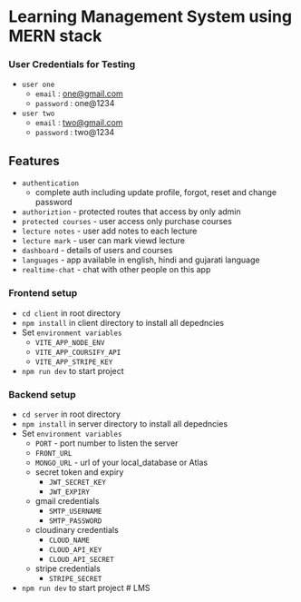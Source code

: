 # Learning Management System using MERN stack

### User Credentials for Testing

- `user one`
  - `email` : one@gmail.com
  - `password` : one@1234
- `user two`
  - `email` : two@gmail.com
  - `password` : two@1234

## Features

- `authentication`
  - complete auth including update profile, forgot, reset and change password
- `authoriztion` - protected routes that access by only admin
- `protected courses` - user access only purchase courses
- `lecture notes` - user add notes to each lecture
- `lecture mark` - user can mark viewd lecture
- `dashboard` - details of users and courses
- `languages` - app available in english, hindi and gujarati language
- `realtime-chat` - chat with other people on this app


### Frontend setup

- `cd client` in root directory
- `npm install` in client directory to install all depedncies
- Set `environment variables`
  - `VITE_APP_NODE_ENV`
  - `VITE_APP_COURSIFY_API`
  - `VITE_APP_STRIPE_KEY`
- `npm run dev` to start project

### Backend setup

- `cd server` in root directory
- `npm install` in server directory to install all depedncies
- Set `environment variables`
  - `PORT` - port number to listen the server
  - `FRONT_URL`
  - `MONGO_URL` - url of your local_database or Atlas
  - secret token and expiry
    - `JWT_SECRET_KEY`
    - `JWT_EXPIRY`
  - gmail credentials
    - `SMTP_USERNAME`
    - `SMTP_PASSWORD`
  - cloudinary credentials
    - `CLOUD_NAME`
    - `CLOUD_API_KEY`
    - `CLOUD_API_SECRET`
  - stripe credentials
    - `STRIPE_SECRET`
- `npm run dev` to start project
#   L M S 
 
 
